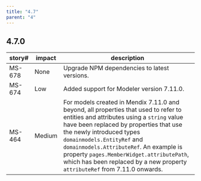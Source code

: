 ```yaml
---
title: "4.7"
parent: "4"
---
```


## 4.7.0
| story# | impact | description |
|---|---|---|
| MS-678 | None | Upgrade NPM dependencies to latest versions. |
| MS-674 | Low | Added support for Modeler version 7.11.0. |
| MS-464 | Medium | For models created in Mendix 7.11.0 and beyond, all properties that used to refer to entities and attributes using a `string` value have been replaced by properties that use the newly introduced types `domainmodels.EntityRef` and `domainmodels.AttributeRef`. An example is property `pages.MemberWidget.attributePath`, which has been replaced by a new property `attributeRef` from 7.11.0 onwards. |
